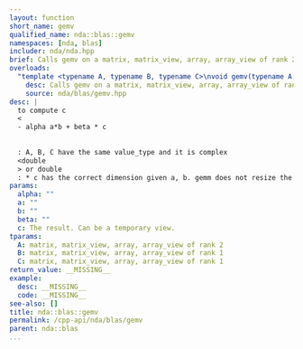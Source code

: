 ```yaml
---
layout: function
short_name: gemv
qualified_name: nda::blas::gemv
namespaces: [nda, blas]
includer: nda/nda.hpp
brief: Calls gemv on a matrix, matrix_view, array, array_view of rank 2
overloads:
  "template <typename A, typename B, typename C>\nvoid gemv(typename A::value_type alpha, const A & a, const B & b, typename A::value_type beta, C && c)":
    desc: Calls gemv on a matrix, matrix_view, array, array_view of rank 2
    source: nda/blas/gemv.hpp
desc: |
  to compute c
  <
  - alpha a*b + beta * c
  
  
  : A, B, C have the same value_type and it is complex
  <double
  > or double 
  : * c has the correct dimension given a, b. gemm does not resize the object,
params:
  alpha: ""
  a: ""
  b: ""
  beta: ""
  c: The result. Can be a temporary view.
tparams:
  A: matrix, matrix_view, array, array_view of rank 2
  B: matrix, matrix_view, array, array_view of rank 1
  C: matrix, matrix_view, array, array_view of rank 1
return_value: __MISSING__
example:
  desc: __MISSING__
  code: __MISSING__
see-also: []
title: nda::blas::gemv
permalink: /cpp-api/nda/blas/gemv
parent: nda::blas
...
```


